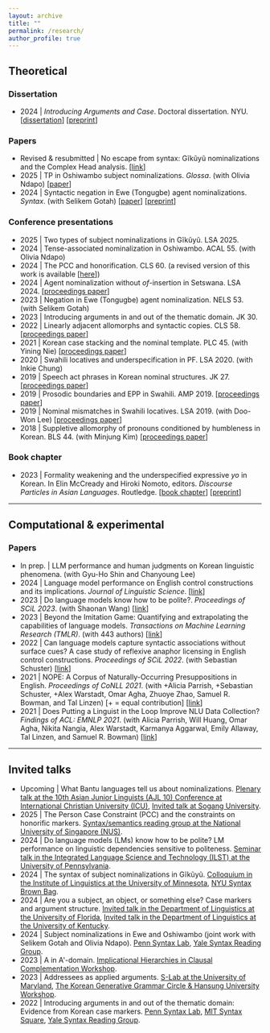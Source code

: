 ```yaml
---
layout: archive
title: ""
permalink: /research/
author_profile: true
---
```


## Theoretical

### Dissertation
- 2024 \| _Introducing Arguments and Case_. Doctoral dissertation. NYU. [[dissertation](https://www.proquest.com/docview/3072250540?sourcetyp&sourcetype=Dissertations%20&%20Theses)] [[preprint](https://ling.auf.net/lingbuzz/008237)]

<!-- - 2019 \| _Gender stacking in Swahili_. Master's thesis. Sogang University. [[link](https://drive.google.com/file/d/1Ieou_edDvC5XSdBRykbxW_sPLAe0hBNq/view?usp=drive_link)] -->

### Papers

<!-- - Submitted \| Gĩkũyũ nominalizations and the Complex Head analysis. <!-- [[link](https://ling.auf.net/lingbuzz/008309)] 
- Revise & resubmit \| Korean case stacking: Case, discourse and the nominal
template. _NLLT_. (with Yining Nie) -->  <!-- [[link](https://drive.google.com/file/d/1S__lZblmE0ma9xcOKhPRWZrqoG13cj1F/view?usp=drive_link)] -->

- Revised & resubmitted \| No escape from syntax: Gĩkũyũ nominalizations and the Complex Head analysis. [[link]([https://www.glossa-journal.org/article/id/16344/](https://ling.auf.net/lingbuzz/008309?_s=ttUjnL4a0vyEd3Cr&_k=2nUGa0OpKJPDmhOq))]
- 2025 \| TP in Oshiwambo subject nominalizations. _Glossa_. (with Olivia Ndapo) [[paper](https://www.glossa-journal.org/article/id/16344/)]
- 2024 \| Syntactic negation in Ewe (Tongugbe) agent nominalizations. _Syntax_. (with Selikem Gotah) [[paper](https://onlinelibrary.wiley.com/doi/full/10.1111/synt.12280)] [[preprint](https://ling.auf.net/lingbuzz/006823)]

<!-- - 2024 \| Addressees as applied arguments. _The Journal of Studies in Language_. [[link](https://www.kci.go.kr/kciportal/ci/sereArticleSearch/ciSereArtiView.kci?sereArticleSearchBean.artiId=ART003109337)]
- 2024 \| Two types of English possessive free relatives. _Studies in Linguistics_. [[link](https://www.kci.go.kr/kciportal/ci/sereArticleSearch/ciSereArtiView.kci?sereArticleSearchBean.artiId=ART003105500)] & [[preprint](https://drive.google.com/file/d/1Ajf1AweD7POy_D76SaHEAzPBct8zVEYc/view?usp=drive_link)]
- 2018 \| Suppletion in serial verb constructions. _Studies in Generative Grammar_. [[link](https://www.kci.go.kr/kciportal/ci/sereArticleSearch/ciSereArtiView.kci?sereArticleSearchBean.artiId=ART002383221)] -->

### Conference presentations
- 2025 \| Two types of subject nominalizations in Gĩkũyũ. LSA 2025.
- 2024 \| Tense-associated nominalization in Oshiwambo. ACAL 55. (with Olivia Ndapo)
- 2024 \| The PCC and honorification. CLS 60. (a revised version of this work is available [[here](https://ling.auf.net/lingbuzz/008308?_s=a-h09duPqCo4AIMC&_k=aXZKPy1nWWWJH_t8)])
- 2024 \| Agent nominalization without _of_-insertion in Setswana. LSA 2024. [[proceedings paper](https://journals.linguisticsociety.org/proceedings/index.php/PLSA/article/view/5662)]
- 2023 \| Negation in Ewe (Tongugbe) agent nominalization. NELS 53. (with Selikem Gotah)
- 2023 \| Introducing arguments in and out of the thematic domain. JK 30.
- 2022 \| Linearly adjacent allomorphs and syntactic copies. CLS 58. [[proceedings paper](https://drive.google.com/file/d/1BxvMkJIQpcQGlKAjzkcIEqlEiiFS7_i_/view?usp=drive_link)]
- 2021 \| Korean case stacking and the nominal template. PLC 45. (with Yining Nie) [[proceedings paper](https://repository.upenn.edu/pwpl/vol28/iss1/11/)]
- 2020 \| Swahili locatives and underspecification in PF. LSA 2020. (with Inkie Chung)  
- 2019 \| Speech act phrases in Korean nominal structures. JK 27. [[proceedings paper](https://web.stanford.edu/group/cslipublications/cslipublications/ja-ko-contents/JK27/JK27_Lee_Soo-Hwan.pdf)]
- 2019 \| Prosodic boundaries and EPP in Swahili. AMP 2019. [[proceedings paper](http://journals.linguisticsociety.org/proceedings/index.php/amphonology/article/view/4658)]
- 2019 \| Nominal mismatches in Swahili locatives. LSA 2019. (with Doo-Won Lee) [[proceedings paper](https://journals.linguisticsociety.org/proceedings/index.php/PLSA/article/view/4473)]
- 2018 \| Suppletive allomorphy of pronouns conditioned by humbleness in Korean. BLS 44. (with Minjung Kim) [[proceedings paper](http://linguistics.berkeley.edu/bls/previous_proceedings/BLS44_proceedings.pdf)]


<!-- ### Proceedings papers ->

<!-- - 2024 \| Subject nominalizations in Setswana. _Proceedings of LSA 2024_. [[link](https://journals.linguisticsociety.org/proceedings/index.php/PLSA/article/view/5662)]
- 2023 \| Negation in Ewe (Tongugbe) agent nominalizations. _Proceedings of NELS 53_. (with Selikem Gotah) [[link](https://drive.google.com/file/d/1NkJsoPUg_y5F1lkbQKu96Nl2jp73W69L/view?usp=drive_link)]
- 2023 \| Linearly adjacent allomorphs and syntactic copies. _Proceedings of CLS 58_. [[link](https://drive.google.com/file/d/1BxvMkJIQpcQGlKAjzkcIEqlEiiFS7_i_/view?usp=drive_link)]
- 2023 \| Introducing arguments beyond the thematic domain. _Proceedings of LSA 2023_. [[link](https://journals.linguisticsociety.org/proceedings/index.php/PLSA/article/view/5463)]
- 2022 \| Korean case stacking and the nominal template. _Proceedings of PLC 45_. (with Yining Nie) [[link](https://repository.upenn.edu/pwpl/vol28/iss1/11/)]
- 2020 \| Speech act phrases in Korean nominal structures. _Proceedings of JK 27_. [[link](http://web.stanford.edu/group/cslipublications/cslipublications/ja-ko-contents/JK27/JK27_Lee_Soo-Hwan.pdf)]
- 2020 \| Prosody and EPP in Swahili. _Proceedings of AMP 2019_. [[link](http://journals.linguisticsociety.org/proceedings/index.php/amphonology/article/view/4658)]
- 2019 \| Nominal mismatches in Swahili locatives. _Proceedings of LSA 2019_. (with Doo-Won Lee) [[link](https://journals.linguisticsociety.org/proceedings/index.php/PLSA/article/view/4473)]
- 2018 \| Suppletive allomorphy conditioned by humbleness in Korean. _Proceedings of BLS 44_. (with Minjung Kim) [[link](http://linguistics.berkeley.edu/bls/previous_proceedings/BLS44_proceedings.pdf)] ->


<!-- - To appear \| The Person Case Constraint (PCC) and honorification. _Proceedings of CLS 60_. [[link](https://ling.auf.net/lingbuzz/008308)] -->

<!-- - In prep. \| PCC and honorification: the higher nominal blocks person agreement with the lower nominal. [[abstract](https://drive.google.com/file/d/1hWhaLbjl_S8IG3vIwXDaGJkOrbNaOKV0/view?usp=drive_link)] -->
<!-- - Submitted \| A in A'-domain: Addressees as applied arguments. [[link](https://drive.google.com/file/d/1G0W6B5fcx0BjO_YvzagCMT4wOtWCLz0W/view?usp=drive_link)] -->
<!-- - 2017 \| Suppletive passivization of _mac_ ‘to be hit’ in Korean. _Proceedings of BLS 43_. (with Minjung Kim) [[link](https://escholarship.org/uc/item/6s83k9xm)] --> 


### Book chapter

- 2023 \| Formality weakening and the underspecified expressive _yo_ in Korean. In Elin McCready and Hiroki Nomoto, editors. _Discourse Particles in Asian Languages_. Routledge. [[book chapter](https://www.taylorfrancis.com/chapters/edit/10.4324/9781351057837-8/formality-weakening-underspecified-expressive-yo-korean-soo-hwan-lee)] [[preprint](https://drive.google.com/file/d/1HHpJpLLq1ACZt-wj2p_psUYbMETVjZ3v/view?usp=drive_link)] 
  

---

## Computational & experimental

### Papers

- In prep. \| LLM performance and human judgments on Korean linguistic phenomena. (with Gyu-Ho Shin and Chanyoung Lee)
- 2024 \| Language model performance on English control constructions and its implications. _Journal of Linguistic Science_. [[link](https://www.kci.go.kr/kciportal/ci/sereArticleSearch/ciSereArtiView.kci?sereArticleSearchBean.artiId=ART003101345)]
- 2023 \| Do language models know how to be polite?. _Proceedings of SCiL 2023_. (with Shaonan Wang) [[link](https://openpublishing.library.umass.edu/scil/article/id/972/)]
- 2023 \| Beyond the Imitation Game: Quantifying and extrapolating the capabilities of language models. _Transactions on Machine Learning Research (TMLR)_. (with 443 authors) [[link](https://openreview.net/pdf?id=uyTL5Bvosj)]
- 2022 \| Can language models capture syntactic associations without surface cues? A case study of reflexive anaphor licensing in English control constructions. _Proceedings of SCiL 2022_. (with Sebastian Schuster) [[link](https://aclanthology.org/2022.scil-1.18/)]
- 2021 \| NOPE: A Corpus of Naturally-Occurring Presuppositions in English. _Proceedings of CoNLL 2021_. (with +Alicia Parrish, +Sebastian Schuster, +Alex Warstadt, Omar Agha, Zhuoye Zhao, Samuel R. Bowman, and Tal Linzen) [+ = equal contribution]  [[link](https://aclanthology.org/2021.conll-1.28/)]
- 2021 \| Does Putting a Linguist in the Loop Improve NLU Data Collection? _Findings of ACL: EMNLP 2021_. (with Alicia Parrish, Will Huang, Omar Agha, Nikita Nangia, Alex Warstadt, Karmanya Aggarwal, Emily Allaway, Tal Linzen, and Samuel R. Bowman) [[link](https://aclanthology.org/2021.findings-emnlp.421/)]

<!-- - - In prep. \| Language model performance on politeness dependencies in Hindi and Korean. (with Gurmeet Kaur and Shaonan Wang) [[link](https://drive.google.com/file/d/1lYB1hD_88c9yUukzNRJ8BMuIpT0mj4rt/view?usp=sharing)] -->
<!-- & [[preprint](https://drive.google.com/file/d/1z9k7zT0VfAk1s5kq6O6XTscl3tiO1RvL/view?usp=drive_link)] -->

---

## Invited talks

<!-- - Upcoming \| TBA. [Invited talk at the Linguistic Society of Korea (LSK)] -->
- Upcoming \| What Bantu languages tell us about nominalizations. [Plenary talk at the 10th Asian Junior Linguists (AJL 10) Conference at International Christian University (ICU)](https://sites.google.com/view/ajl10/home), [Invited talk at Sogang University](https://www.sogang.ac.kr/ko/home).
- 2025 \| The Person Case Constraint (PCC) and the constraints on honorific markers. [Syntax/semantics reading group at the National University of Singapore (NUS)](https://mitcho.com/nus/synsem/).
- 2024 \| Do language models (LMs) know how to be polite? LM performance on linguistic dependencies sensitive to politeness. [Seminar talk in the Integrated Language Science and Technology (ILST) at the University of Pennsylvania](https://mindcore.sas.upenn.edu/calendar_event/ilst-seminar-soo-hwan-lee/).
- 2024 \| The syntax of subject nominalizations in Gĩkũyũ. [Colloquium in the Institute of Linguistics at the University of Minnesota](https://cla.umn.edu/linguistics/news-events/events/syntax-subject-nominalizations-gikuyu), [NYU Syntax Brown Bag](https://sites.google.com/a/nyu.edu/nyusyntaxbrownbag/).
- 2024 \| Are you a subject, an object, or something else? Case markers and argument structure. [Invited talk in the Department of Linguistics at the University of Florida](https://lin.ufl.edu/), [Invited talk in the Department of Linguistics at the University of Kentucky](https://linguistics.as.uky.edu/).
- 2024 \| Subject nominalizations in Ewe and Oshiwambo (joint work with Selikem Gotah and Olivia Ndapo). [Penn Syntax Lab](https://web.sas.upenn.edu/syntax-lab/), [Yale Syntax Reading Group](https://ling.yale.edu/research/reading-groups).
- 2023 \| A in A'-domain. [Implicational Hierarchies in Clausal Complementation Workshop](https://ich.univie.ac.at/?page_id=158).
- 2023 \| Addressees as applied arguments. [S-Lab at the University of Maryland](https://linguistics.umd.edu/events/s-lab-soo-hwan-lee-nyu/addressees-applied-arguments-syntax), [The Korean Generative Grammar Circle & Hansung University Workshop](http://www.kggc.org/subList/20000002693?pmode=detail&nttSeq=1000000208).
- 2022 \| Introducing arguments in and out of the thematic domain: Evidence from Korean case markers. [Penn Syntax Lab](https://web.sas.upenn.edu/syntax-lab/2022/10/07/upcoming-talks/), [MIT Syntax Square](http://whamit.mit.edu/2022/09/12/syntax-square-9-13-soo-hwan-lee-nyu/), [Yale Syntax Reading Group](https://ling.yale.edu/research/reading-groups).



<!-- - 2017 \| Suppletive passivization of _mac_ ‘to be hit’ in Korean. [BLS 43](http://linguistics.berkeley.edu/bls/proceedings.html). (with Minjung Kim) [poster] -->





<!-- ##  Talks & posters

- 2024 \| Tense-associated nominalization in Oshiwambo. [ACAL 55](https://acal55.mull-lab.org/), [LSA 2024](https://virtual.oxfordabstracts.com/#/event/public/4438/information?page=1813). (with Olivia Ndapo) [talk, talk]
- 2024 \| PCC and honorification. [CLS 60](http://chicagolinguisticsociety.org/). [poster]
- 2024 \| Agent nominalization without _of_-insertion in Setswana. [LSA 2024](https://virtual.oxfordabstracts.com/#/event/public/4438/information?page=1813). [poster]
- 2023 \| Introducing arguments in and out of the thematic domain. [JK 30](https://www.sfu.ca/xsyn/jk30.html). [poster]
- 2023 \| Negation in Ewe (Tongugbe) agent nominalization. [NELS 53](https://nels53.uni-goettingen.de/), [CLS 58](http://chicagolinguisticsociety.org/). (with Selikem Gotah) [poster, talk]
- 2022 \| Linearly adjacent allomorphs and syntactic copies. [CLS 58](http://chicagolinguisticsociety.org/). [poster]
- 2021 \| Korean case stacking and the nominal template. [PLC 45](https://www.ling.upenn.edu/Events/PLC/plc45/index.html). (with Yining Nie) [talk]
- 2021 \| Expressives and non-repeatability in Korean. [LSA 2021](https://www.linguisticsociety.org/node/34814/schedule). [poster]
- 2020 \| Swahili locatives and underspecification in PF. [LSA 2020](https://www.linguisticsociety.org/node/17104/schedule). (with Inkie Chung) [talk]
- 2019 \| Speech act phrases in Korean nominal structures. [JK 27](http://www.mikebarrie.com/JK/jk27.html). [poster]
- 2019 \| Prosodic boundaries and EPP in Swahili. [AMP 2019](https://www.stonybrook.edu/commcms/amp2019/). [poster]
- 2019 \| Nominal mismatches in Swahili locatives. [LSA 2019](https://www.linguisticsociety.org/node/9647/schedule). (with Doo-Won Lee) [poster]
- 2018 \| Case drop and idioms in Korean. [Psycholinguistics Round Table 2018](https://gradmypage.cufs.ac.kr/PublicRelationAction.do?cmd=filedown&dirname=bbs_path&brdcode=12&grpcode=1&filename=PsyRTprogram2018May19HanyangUniversity(FINAL).pdf). (with Michael Barrie) [talk]
- 2018 \| Suppletive allomorphy of pronouns conditioned by humbleness in Korean. [BLS 44](http://linguistics.berkeley.edu/bls/proceedings.html). (with Minjung Kim) [poster]
<!-- - 2017 \| Suppletive passivization of _mac_ ‘to be hit’ in Korean. [BLS 43](http://linguistics.berkeley.edu/bls/proceedings.html). (with Minjung Kim) [poster] -->

<!-- ## Talks & posters (computational & experimental)

- 2023 \| Do language models know how to be polite?. [SCiL 2023](https://blogs.umass.edu/scil/scil-2023/). (with Shaonan Wang) [poster]
- 2022 \| Considering all the stars visible: MEG correlates of English post-nominal modification. [SNL 2022](https://www.neurolang.org/). (with Nigel Flower and Liina Pylkkänen) [poster]
- 2022 \| Can language models capture syntactic associations without surface cues? A case study of reflexive anaphor licensing in English control constructions. [SCiL 2022](https://blogs.umass.edu/scil/schedule-for-scil-2022/). (with Sebastian Schuster) [talk]
- 2021 \| NOPE: A Corpus of Naturally-Occurring Presuppositions in English. [CoNLL 2021](https://www.conll.org/2021). (with +Alicia Parrish, +Sebastian Schuster, +Alex Warstadt, Omar Agha, Zhuoye Zhao, Samuel R. Bowman, and Tal Linzen) [+ = equal contribution] [talk]
- 2021 \| Does Putting a Linguist in the Loop Improve NLU Data Collection? [EMNLP 2021](https://2021.emnlp.org/). (with Alicia Parrish, Will Huang, Omar Agha, Nikita Nangia, Alex Warstadt, Karmanya Aggarwal, Emily Allaway, Tal Linzen, and Samuel R. Bowman) [talk] -->

